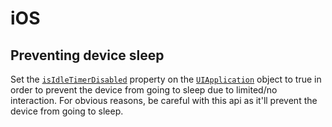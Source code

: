 # iOS

## Preventing device sleep

Set the [`isIdleTimerDisabled`](https://developer.apple.com/documentation/uikit/uiapplication/1623070-isidletimerdisabled) property on the [`UIApplication`](https://developer.apple.com/documentation/uikit/uiapplication) object to true in order to prevent the device from going to sleep due to limited/no interaction. For obvious reasons, be careful with this api as it'll prevent the device from going to sleep.
